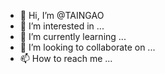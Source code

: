 - 👋 Hi, I’m @TAINGAO
- 👀 I’m interested in ...
- 🌱 I’m currently learning ...
- 💞️ I’m looking to collaborate on ...
- 📫 How to reach me ...

<!---
TAINGAO/TAINGAO is a ✨ special ✨ repository because its `README.md` (this file) appears on your GitHub profile.
You can click the Preview link to take a look at your changes.
--->
